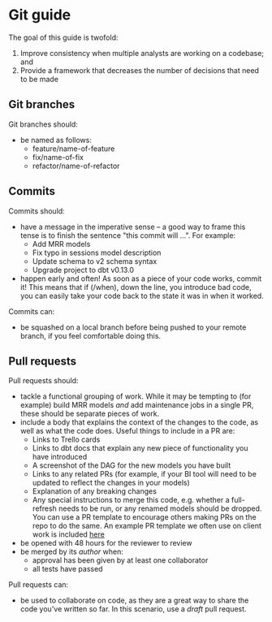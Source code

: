 # Git guide
The goal of this guide is twofold:
1. Improve consistency when multiple analysts are working on a codebase; and
2. Provide a framework that decreases the number of decisions that need to be
made


## Git branches
Git branches should:
* be named as follows:
  * feature/name-of-feature
  * fix/name-of-fix
  * refactor/name-of-refactor

## Commits
Commits should:
* have a message in the imperative sense – a good way to frame this tense is to
  finish the sentence "this commit will ...". For example:
  * Add MRR models
  * Fix typo in sessions model description
  * Update schema to v2 schema syntax
  * Upgrade project to dbt v0.13.0
* happen early and often! As soon as a piece of your code works, commit it! This
  means that if (/when), down the line, you introduce bad code, you can easily
  take your code back to the state it was in when it worked.

Commits can:
* be squashed on a local branch before being  pushed to your remote branch, if
  you feel comfortable doing this.

## Pull requests
Pull requests should:
* tackle a functional grouping of work. While it may be tempting to (for
  example) build MRR models _and_ add maintenance jobs in a single PR, these
  should be separate pieces of work.
* include a body that explains the context of the changes to the code, as well
  as what the code does. Useful things to include in a PR are:
  * Links to Trello cards
  * Links to dbt docs that explain any new piece of functionality you have
    introduced
  * A screenshot of the DAG for the new models you have built
  * Links to any related PRs (for example, if your BI tool will need to be
    updated to reflect the changes in your models)
  * Explanation of any breaking changes
  * Any special instructions to merge this code, e.g. whether a full-refresh
    needs to be run, or any renamed models should be dropped. You can use a PR
    template to encourage others making PRs on the repo to do the same. An
    example PR template we often use on client work is included [here](https://github.com/fishtown-analytics/dbt-init/blob/master/starter-project/.github/pull_request_template.md)
* be opened with 48 hours for the reviewer to review
* be merged by its _author_ when:
  * approval has been given by at least one collaborator
  * all tests have passed

Pull requests can:
* be used to collaborate on code, as they are a great way to share the code
  you've written so far. In this scenario, use a _draft_ pull request.
